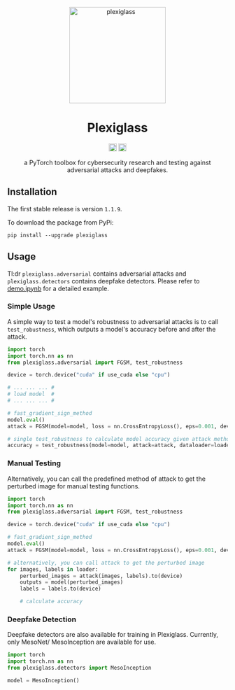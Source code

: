 <p align="center"><a href="https://github.com/enochkan/plexiglass"><img src="https://st2.depositphotos.com/2465171/7074/v/600/depositphotos_70744641-stock-illustration-glass-plate-background-with-rivets.jpg" alt="plexiglass" height="220"/></a></p>
<h1 align="center">Plexiglass</h1>
<p align="center">
<a href="https://badge.fury.io/py/plexiglass"><img src="https://badge.fury.io/py/plexiglass.svg" alt="PyPI version" height="18"></a>
<a href="https://opensource.org/licenses/MIT"><img src="https://img.shields.io/badge/License-MIT-yellow.svg" alt="license MIT" height="18"></a>
</p>
<p align="center">a PyTorch toolbox for cybersecurity research and testing against adversarial attacks and deepfakes.</p>

## Installation

The first stable release is version `1.1.9`.

To download the package from PyPi:

```pip install --upgrade plexiglass```

## Usage

Tl:dr `plexiglass.adversarial` contains adversarial attacks and `plexiglass.detectors` contains deepfake detectors. Please refer to [demo.ipynb](https://github.com/enochkan/plexiglass/blob/main/demo.ipynb) for a detailed example.

### Simple Usage

A simple way to test a model's robustness to adversarial attacks is to call `test_robustness`, which outputs a model's accuracy before and after the attack. 

```python
import torch
import torch.nn as nn
from plexiglass.adversarial import FGSM, test_robustness 

device = torch.device("cuda" if use_cuda else "cpu")

# ... ... ... #
# load model  #
# ... ... ... #

# fast_gradient_sign_method
model.eval()
attack = FGSM(model=model, loss = nn.CrossEntropyLoss(), eps=0.001, device=device)

# single test_robustness to calculate model accuracy given attack method
accuracy = test_robustness(model=model, attack=attack, dataloader=loader, device=device)
```

### Manual Testing

Alternatively, you can call the predefined method of attack to get the perturbed image for manual testing functions.

```python
import torch
import torch.nn as nn
from plexiglass.adversarial import FGSM, test_robustness

device = torch.device("cuda" if use_cuda else "cpu")

# fast_gradient_sign_method
model.eval()
attack = FGSM(model=model, loss = nn.CrossEntropyLoss(), eps=0.001, device=device)

# alternatively, you can call attack to get the perturbed image
for images, labels in loader:
    perturbed_images = attack(images, labels).to(device)
    outputs = model(perturbed_images)
    labels = labels.to(device)

    # calculate accuracy
```

### Deepfake Detection

Deepfake detectors are also available for training in Plexiglass. Currently, only MesoNet/ MesoInception are available for use. 

```python
import torch
import torch.nn as nn
from plexiglass.detectors import MesoInception

model = MesoInception()
```